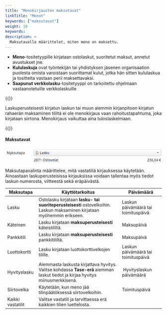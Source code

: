 ```yaml
---
title: "Menokirjausten maksutavat"
linkTitle: "Menot"
keywords: ["maksutavat"]
weight: 10
keywords:
description: >
  Maksutavalla määrittelet, miten meno on maksettu.
---
```


- **Meno**-tositetyypille kirjataan ostolaskut, suoritetut maksut, annetut avustukset jne.
- **Kululaskuja** ovat työntekijän tai yhdistyksen jäsenen organisaation puolesta omista varoistaan suorittamat kulut, jotka hän sitten kululaskua ja tositteita vastaan perii maksettavaksi.
- **Saapunut verkkolasku**-tositetyyppi on tarkoitettu ohjelmaan vastaanotetuille verkkolaskuille

{{<alert title="Laskun maksaminen">}}

Laskuperusteisesti kirjatun laskun tai muun aiemmin kirjanpitoon kirjatun rahaerän maksaminen tililtä ei ole menokirjaus vaan rahoitustapahtuma, joka kirjataan siirtona. Menokirjaus vaikuttaa aina tuloslaskelmaan.

{{</alert>}}

#### Maksutavat

![](/img/fi/kirjaus/menotulo/maksutapavalinta.png)

Maksutapavalinta määrittelee, mitä vastatiliä kirjauksessa käytetään. Ainoastaan laskuperusteisissa kirjauksissa voidaan tallentaa myös tiedot laskun numerosta, viitteestä sekä eräpäivästä.

| Maksutapa         | Käyttötarkoitus                                                                                                                | Päivämäärä                          |
| ----------------- | ------------------------------------------------------------------------------------------------------------------------------ | ----------------------------------- |
| Lasku             | Ostolasku kirjataan **lasku- tai suoriteperusteisesti** ostovelkoihin. Laskun maksaminen kirjataan myöhemmin erikseen.         | Laskun päivämäärä tai toimituspäivä |
| Käteinen          | Lasku kirjataan **maksuperusteisesti** käteistililtä.                                                                          | Maksupäivä                          |
| Pankkitili        | Lasku kirjataan **maksuperusteisesti** pankkitililtä.                                                                          | Maksupäivä                          |
| Luottokortti      | Lasku kirjataan luottokorttivelkojen tilille.                                                                                  | Laskun päivämäärä tai toimituspäivä |
| Hyvityslasku      | Aiemmasta laskusta kirjattava hyvitys. Valitse kohdassa **Tase-erä** aiemman laskut tiedot ja kirjaa hyvitys miinusmerkkisenä. |  Hyvityslaskun päivämäärä           |
| Siirtovelka       | Käytetään, kun meno jää tilinpäätöksessä siirtovelkoihin.                                                                      | Toimituspäivä                       |
| Kaikki vastatilit | Valitse vastatili ja tarvittaessa erä kaikkien tilien luettelosta.                                                             |
